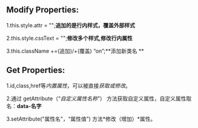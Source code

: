 ## Modify Properties:

1.this.style.attr = "";**追加的是行内样式，覆盖外部样式**

2.this.style.cssText = "";**修改多个样式,修改行内属性**

3.this.className +=(追加)/+(覆盖) “on”;**添加新类名 **

## Get Properties:

1.id,class,href等*内置属性*，可以被直接*获取或修改*。

2.通过 getAttribute（“*自定义属性名称*”） 方法获取自定义属性，自定义属性取名：**data-名字**

3.setAttribute("属性名"，“属性值”) 方法*修改（增加）*属性。
